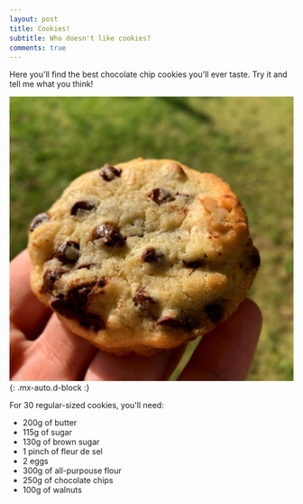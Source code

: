 ```yaml
---
layout: post
title: Cookies!
subtitle: Who doesn't like cookies?
comments: true
---
```


Here you'll find the best chocolate chip cookies you'll ever taste. Try it and tell me what you think!

![Cookies](/assets/img/cookies.jpg){: .mx-auto.d-block :}

For 30 regular-sized cookies, you'll need:

- 200g of butter
- 115g of sugar
- 130g of brown sugar 
- 1 pinch of fleur de sel
- 2 eggs
- 300g of all-purpouse flour
- 250g of chocolate chips
- 100g of walnuts
